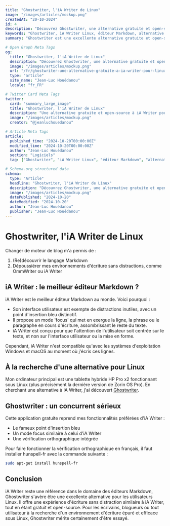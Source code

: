 ```yaml
---
title: "Ghostwriter, l'iA Writer de Linux"
image: "/images/articles/mockup.png"
createdAt: "20-10-2024"
id: 4
description: "Découvrez Ghostwriter, une alternative gratuite et open-source à iA Writer pour Linux. Un éditeur Markdown minimaliste avec mode focus, point d'insertion bleu et vérification orthographique."
keywords: "Ghostwriter, iA Writer Linux, éditeur Markdown, alternative iA Writer, logiciel écriture Linux, éditeur texte sans distraction, Zorin OS, hunspell-fr, écriture minimaliste"
summary: "Ghostwriter est une excellente alternative gratuite et open-source à iA Writer pour les utilisateurs Linux. Cet éditeur Markdown reprend les fonctionnalités essentielles d'iA Writer comme le point d'insertion bleu et le mode focus, tout en ajoutant une vérification orthographique multilingue. Idéal pour les écrivains et blogueurs cherchant un environnement d'écriture épuré sous Linux."

# Open Graph Meta Tags
og:
  title: "Ghostwriter, l'iA Writer de Linux"
  description: "Découvrez Ghostwriter, une alternative gratuite et open-source à iA Writer pour Linux. Un éditeur Markdown minimaliste avec mode focus et vérification orthographique."
  image: "/images/articles/mockup.png"
  url: "/fr/ghostwriter-une-alternative-gratuite-a-ia-writer-pour-linux"
  type: "article"
  site_name: "Jean-Luc Houédanou"
  locale: "fr_FR"

# Twitter Card Meta Tags
twitter:
  card: "summary_large_image"
  title: "Ghostwriter, l'iA Writer de Linux"
  description: "Une alternative gratuite et open-source à iA Writer pour Linux : Ghostwriter, l'éditeur Markdown idéal pour les écrivains et blogueurs."
  image: "/images/articles/mockup.png"
  creator: "@jeanluchouedanou"

# Article Meta Tags
article:
  published_time: "2024-10-20T00:00:00Z"
  modified_time: "2024-10-20T00:00:00Z"
  author: "Jean-Luc Houédanou"
  section: "Logiciels"
  tag: ["Ghostwriter", "iA Writer Linux", "éditeur Markdown", "alternative iA Writer", "logiciel écriture Linux", "éditeur texte sans distraction", "Zorin OS", "hunspell-fr", "écriture minimaliste"]

# Schema.org structured data
schema:
  type: "Article"
  headline: "Ghostwriter, l'iA Writer de Linux"
  description: "Découvrez Ghostwriter, une alternative gratuite et open-source à iA Writer pour Linux. Un éditeur Markdown minimaliste avec mode focus, point d'insertion bleu et vérification orthographique."
  image: "/images/articles/mockup.png"
  datePublished: "2024-10-20"
  dateModified: "2024-10-20"
  author: "Jean-Luc Houédanou"
  publisher: "Jean-Luc Houédanou"
---
```


# Ghostwriter, l'iA Writer de Linux

Changer de moteur de blog m'a permis de :

1. (Re)découvrir le langage Markdown
2. Dépoussiérer mes environnements d'écriture sans distractions, comme OmmWriter ou iA Writer

## iA Writer : le meilleur éditeur Markdown ?

iA Writer est le meilleur éditeur Markdown au monde. Voici pourquoi :

- Son interface utilisateur est exempte de distractions inutiles, avec un point d'insertion bleu distinctif.
- Il propose un mode 'focus' qui met en exergue la ligne, la phrase ou le paragraphe en cours d'écriture, assombrissant le reste du texte.
- iA Writer est conçu pour que l'attention de l'utilisateur soit centrée sur le texte, et non sur l'interface utilisateur ou la mise en forme.

Cependant, iA Writer n'est compatible qu'avec les systèmes d'exploitation Windows et macOS au moment où j'écris ces lignes.

## À la recherche d'une alternative pour Linux

Mon ordinateur principal est une tablette hybride HP Pro x2 fonctionnant sous Linux (plus précisément la dernière version de Zorin OS Pro). En cherchant une alternative à iA Writer, j'ai découvert [Ghostwriter](https://ghostwriter.kde.org/ "Ghostwriter").

## Ghostwriter : un concurrent sérieux

Cette application gratuite reprend mes fonctionnalités préférées d'iA Writer :

- Le fameux point d'insertion bleu
- Un mode focus similaire à celui d'iA Writer
- Une vérification orthographique intégrée

Pour faire fonctionner la vérification orthographique en français, il faut installer hunspell-fr avec la commande suivante :

```bash
sudo apt-get install hunspell-fr
```

## Conclusion

iA Writer reste une référence dans le domaine des éditeurs Markdown, Ghostwriter s'avère être une excellente alternative pour les utilisateurs Linux. Il offre une expérience d'écriture sans distraction similaire à iA Writer, tout en étant gratuit et open-source. Pour les écrivains, blogueurs ou tout utilisateur à la recherche d'un environnement d'écriture épuré et efficace sous Linux, Ghostwriter mérite certainement d'être essayé.
